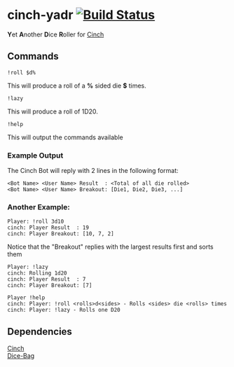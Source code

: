 # cinch-yadr [![Build Status](https://travis-ci.org/bbourqu/cinch-yadr.svg?branch=master)](https://travis-ci.org/bbourqu/cinch-yadr)
**Y**et **A**nother **D**ice **R**oller for [Cinch][cinchrb]

## Commands
```
!roll $d%
```
This will produce a roll of a **%** sided die **$** times.

```
!lazy
```
This will produce a roll of 1D20.

```
!help
```
This will output the commands available

### Example Output
The Cinch Bot will reply with 2 lines in the following format:
```
<Bot Name> <User Name> Result  : <Total of all die rolled>
<Bot Name> <User Name> Breakout: [Die1, Die2, Die3, ...]
```

### Another Example:
```
Player: !roll 3d10
cinch: Player Result  : 19
cinch: Player Breakout: [10, 7, 2]
```
Notice that the "Breakout" replies with the largest results first and sorts them

```
Player: !lazy
cinch: Rolling 1d20
cinch: Player Result  : 7
cinch: Player Breakout: [7]
```

```
Player !help
cinch: Player: !roll <rolls>d<sides> - Rolls <sides> die <rolls> times
cinch: Player: !lazy - Rolls one D20
```

## Dependencies
[Cinch][cinchrb]  
[Dice-Bag][dicelib]  

[cinchrb]: https://github.com/cinchrb/cinch
[dicelib]: https://github.com/syntruth/Dice-Bag
